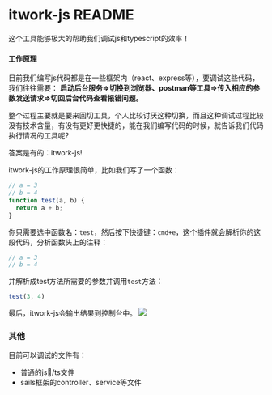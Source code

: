 # itwork-js README
这个工具能够极大的帮助我们调试js和typescript的效率！

#### 工作原理
目前我们编写js代码都是在一些框架内（react、express等），要调试这些代码，我们往往需要：
**启动后台服务=>切换到浏览器、postman等工具=>传入相应的参数发送请求=>切回后台代码查看报错问题。**

整个过程主要就是要来回切工具，个人比较讨厌这种切换，而且这种调试过程比较没有技术含量，有没有更好更快捷的，能在我们编写代码的时候，就告诉我们代码执行情况的工具呢?

答案是有的：itwork-js!

itwork-js的工作原理很简单，比如我们写了一个函数：
```javascript
// a = 3
// b = 4
function test(a, b) {
  return a + b;
}
```

你只需要选中函数名：`test`，然后按下快捷键：`cmd+e`，这个插件就会解析你的这段代码，分析函数头上的注释：
```javascript
// a = 3
// b = 4
```
并解析成test方法所需要的参数并调用`test`方法：
```javascript
test(3, 4)
```

最后，itwork-js会输出结果到控制台中。
![](https://upload-images.jianshu.io/upload_images/4328038-0097e02b7ca12f42.png?imageMogr2/auto-orient/strip%7CimageView2/2/w/1240)


### 其他

目前可以调试的文件有：
* 普通的js/ts文件
* sails框架的controller、service等文件